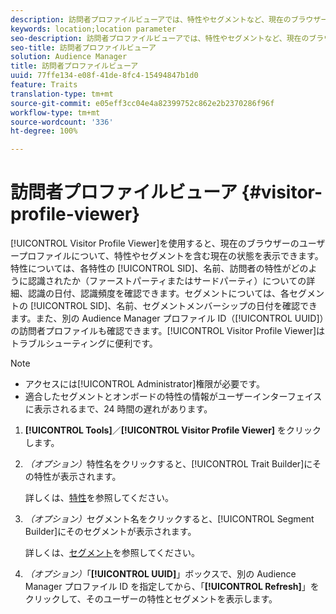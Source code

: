 ```yaml
---
description: 訪問者プロファイルビューアでは、特性やセグメントなど、現在のブラウザーに対するユーザープロファイルの現在の状態を表示できます。各特性について、SID、名前、訪問者の特性がどのように適合したかについての詳細（ファーストパーティまたはサードパーティ）、適合した日付、適合する頻度を表示できます。セグメントについては、各セグメントの SID、名前、セグメントメンバーシップの日付を確認できます。また、別の Audience Manager プロファイル ID（UUID）の訪問者プロファイルも確認できます。訪問者プロファイルビューアはトラブルシューティングに役立ちます。
keywords: location;location parameter
seo-description: 訪問者プロファイルビューアでは、特性やセグメントなど、現在のブラウザーに対するユーザープロファイルの現在の状態を表示できます。各特性について、SID、名前、訪問者の特性がどのように適合したかについての詳細（ファーストパーティまたはサードパーティ）、適合した日付、適合する頻度を表示できます。セグメントについては、各セグメントの SID、名前、セグメントメンバーシップの日付を確認できます。また、別の Audience Manager プロファイル ID（UUID）の訪問者プロファイルも確認できます。訪問者プロファイルビューアはトラブルシューティングに役に立ちます。
seo-title: 訪問者プロファイルビューア
solution: Audience Manager
title: 訪問者プロファイルビューア
uuid: 77ffe134-e08f-41de-8fc4-15494847b1d0
feature: Traits
translation-type: tm+mt
source-git-commit: e05eff3cc04e4a82399752c862e2b2370286f96f
workflow-type: tm+mt
source-wordcount: '336'
ht-degree: 100%

---
```



# 訪問者プロファイルビューア {#visitor-profile-viewer}

[!UICONTROL Visitor Profile Viewer]を使用すると、現在のブラウザーのユーザープロファイルについて、特性やセグメントを含む現在の状態を表示できます。特性については、各特性の [!UICONTROL SID]、名前、訪問者の特性がどのように認識されたか（ファーストパーティまたはサードパーティ）についての詳細、認識の日付、認識頻度を確認できます。セグメントについては、各セグメントの [!UICONTROL SID]、名前、セグメントメンバーシップの日付を確認できます。また、別の Audience Manager プロファイル ID（[!UICONTROL UUID]）の訪問者プロファイルも確認できます。[!UICONTROL Visitor Profile Viewer]はトラブルシューティングに便利です。

>[!NOTE]
>
>* アクセスには[!UICONTROL Administrator]権限が必要です。
>* 適合したセグメントとオンボードの特性の情報がユーザーインターフェイスに表示されるまで、24 時間の遅れがあります。


<!-- 
Traits that are not part of a segment will not appear in the
<span class="wintitle"> Visitor Profile Viewer</span>.
-->

1. **[!UICONTROL Tools]**／**[!UICONTROL Visitor Profile Viewer]** をクリックします。

1. *（オプション）*&#x200B;特性名をクリックすると、[!UICONTROL Trait Builder]にその特性が表示されます。

   詳しくは、[特性](../features/traits/trait-details-page.md)を参照してください。

1. *（オプション）*&#x200B;セグメント名をクリックすると、[!UICONTROL Segment Builder]にそのセグメントが表示されます。

   詳しくは、[セグメント](../features/segments/segments-purpose.md)を参照してください。

1. *（オプション）*「**[!UICONTROL UUID]**」ボックスで、別の Audience Manager プロファイル ID を指定してから、「**[!UICONTROL Refresh]**」をクリックして、そのユーザーの特性とセグメントを表示します。